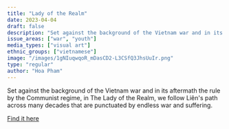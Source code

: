 ```yaml
---
title: "Lady of the Realm"
date: 2023-04-04
draft: false
description: "Set against the background of the Vietnam war and in its aftermath the rule by the Communist regime, in The Lady of the Realm, we follow Liên's path across many decades that are punctuated by endless war and suffering."
issue_areas: ["war", "youth"]
media_types: ["visual art"]
ethnic_groups: ["vietnamese"]
image: "/images/1gNIuqwqoR_mDasCD2-L3CSfQ3JhsUuIr.png"
type: "regular"
author: "Hoa Pham"
---
```


Set against the background of the Vietnam war and in its aftermath the rule by the Communist regime, in The Lady of the Realm, we follow Liên's path across many decades that are punctuated by endless war and suffering.

[Find it here](https://www.backstoryjournal.com.au/2018/06/08/literature-review-hoa-phams-lady-realm/#:~:text=The%20pace%20of%20this%20literature,the%20mind%20begins%20to%20wander.)
